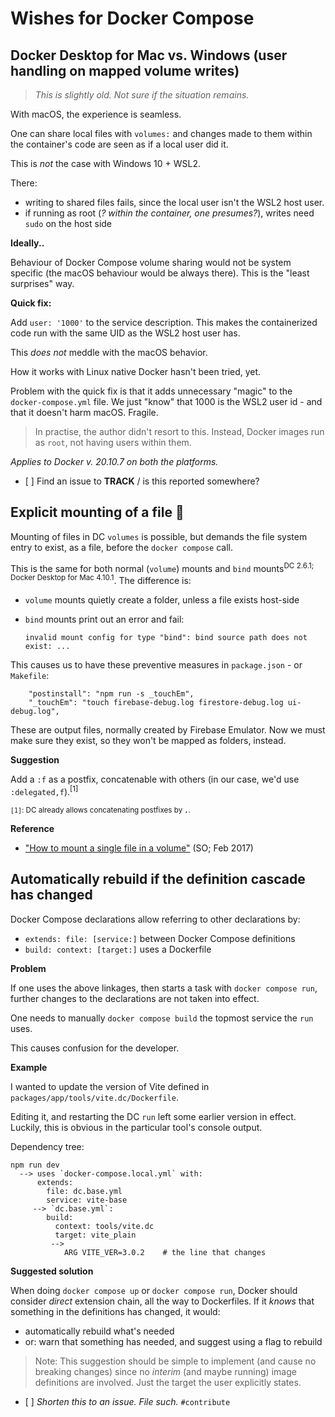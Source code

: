 # Wishes for Docker Compose

<!-- bygone? I don't understand this need any more (12-Aug-22)

## Ability to set `--abort-on-container-exit` in the YAML

It would be nice to provide a developer experience where `docker compose up` just launches the "right things".

To do this, and not give up robustness, I would need to be able to defined *in the YAML file* that the CLI option `--abort-on-container-exit` should be applied, if `docker compose up` is launched, without any parameters.
-->


## Docker Desktop for Mac vs. Windows (user handling on mapped volume writes)

>*This is slightly old. Not sure if the situation remains.*

With macOS, the experience is seamless.

One can share local files with `volumes:` and changes made to them within the container's code are seen as if a local user did it.

This is *not* the case with Windows 10 + WSL2.

There:

- writing to shared files fails, since the local user isn't the WSL2 host user. 
- if running as root (*? within the container, one presumes?*), writes need `sudo` on the host side

**Ideally..**

Behaviour of Docker Compose volume sharing would not be system specific (the macOS behaviour would be always there). This is the "least surprises" way.

**Quick fix:**

Add `user: '1000'` to the service description. This makes the containerized code run with the same UID as the WSL2 host user has.

This *does not* meddle with the macOS behavior.

How it works with Linux native Docker hasn't been tried, yet.

Problem with the quick fix is that it adds unnecessary "magic" to the `docker-compose.yml` file. We just "know" that 1000 is the WSL2 user id - and that it doesn't harm macOS. Fragile.

>In practise, the author didn't resort to this. Instead, Docker images run as `root`, not having users within them.

*Applies to Docker v. 20.10.7 on both the platforms.*

- [ ] Find an issue to **TRACK** / is this reported somewhere? 


## Explicit mounting of a file 🌹

Mounting of files in DC `volumes` is possible, but demands the file system entry to exist, as a file, before the `docker compose` call.

This is the same for both normal (`volume`) mounts and `bind` mounts<sup>DC 2.6.1; Docker Desktop for Mac 4.10.1</sup>. The difference is:

- `volume` mounts quietly create a folder, unless a file exists host-side
- `bind` mounts print out an error and fail:

   ```
   invalid mount config for type "bind": bind source path does not exist: ...
   ```

This causes us to have these preventive measures in `package.json` - or `Makefile`:

```
    "postinstall": "npm run -s _touchEm",
    "_touchEm": "touch firebase-debug.log firestore-debug.log ui-debug.log",
```

These are output files, normally created by Firebase Emulator. Now we must make sure they exist, so they won't be mapped as folders, instead.

**Suggestion**

Add a `:f` as a postfix, concatenable with others (in our case, we'd use `:delegated,f`).<sup>[1]</sup>

<small>`[1]`: DC already allows concatenating postfixes by `,`.</small>

**Reference**

- ["How to mount a single file in a volume"](https://stackoverflow.com/questions/42248198/how-to-mount-a-single-file-in-a-volume) (SO; Feb 2017)


## Automatically rebuild if the definition cascade has changed

Docker Compose declarations allow referring to other declarations by:

- `extends: file: [service:]`   between Docker Compose definitions
- `build: context: [target:]`   uses a Dockerfile

**Problem**

If one uses the above linkages, then starts a task with `docker compose run`, further changes to the declarations are not taken into effect.

One needs to manually `docker compose build` the topmost service the `run` uses.

This causes confusion for the developer.

**Example**

I wanted to update the version of Vite defined in `packages/app/tools/vite.dc/Dockerfile`.

Editing it, and restarting the DC `run` left some earlier version in effect. Luckily, this is obvious in the particular tool's console output.

Dependency tree:

```
npm run dev
  --> uses `docker-compose.local.yml` with:
      extends:
        file: dc.base.yml
        service: vite-base
     --> `dc.base.yml`:
        build:
          context: tools/vite.dc
          target: vite_plain
         -->
            ARG VITE_VER=3.0.2    # the line that changes
```

**Suggested solution**

When doing `docker compose up` or `docker compose run`, Docker should consider *direct* extension chain, all the way to Dockerfiles. If it *knows* that something in the definitions has changed, it would:

- automatically rebuild what's needed
- or: warn that something has needed, and suggest using a flag to rebuild

>Note: This suggestion should be simple to implement (and cause no breaking changes) since no *interim* (and maybe running) image definitions are involved. Just the target the user explicitly states. 

- [ ] *Shorten this to an issue. File such.* `#contribute`
